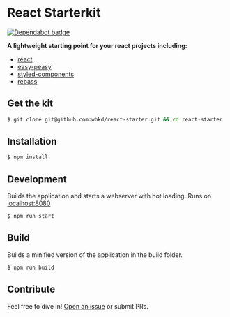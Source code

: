 # React Starterkit

[![Dependabot badge](https://flat.badgen.net/dependabot/wbkd/react-starter?icon=dependabot)](https://dependabot.com/)

**A lightweight starting point for your react projects including:**

* [react](https://facebook.github.io/react/)
* [easy-peasy](https://easy-peasy.now.sh/)
* [styled-components](https://www.styled-components.com/)
* [rebass](https://rebassjs.org/)

## Get the kit

```sh
$ git clone git@github.com:wbkd/react-starter.git && cd react-starter
```

## Installation

```sh
$ npm install
```

## Development

Builds the application and starts a webserver with hot loading.
Runs on [localhost:8080](http://localhost:8080/)

```sh
$ npm run start
```

## Build

Builds a minified version of the application in the build folder.

```sh
$ npm run build
```

## Contribute

Feel free to dive in! [Open an issue](https://github.com/wbkd/react-starter/issues/new) or submit PRs.
